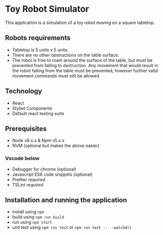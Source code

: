 # Toy Robot Simulator

This application is a simulation of a toy robot moving on a square tabletop.

## Robots requirements

- Tabletop is 5 units x 5 units.
- There are no other obstructions on the table surface.
- The robot is free to roam around the surface of the table, but must be prevented from falling to destruction. Any movement that would result in the robot falling from the table must be prevented, however further valid movement commands must still be allowed.

## Technology

- React
- Styled Components
- Default react testing suite

## Prerequisites

- Node v8.x.x & Npm v5.x.x
- NVM (optional but makes the above easier)

### Vscode below

- Debugger for chrome (optional)
- Javascript ES6 code snippets (optional)
- Prettier _required_
- TSLint _required_

## Installation and running the application

- install using `npm`
- build using `npm run build`
- run using `npm start`
- unit test using `npm run test` or `npm run test -- --watchAll`
